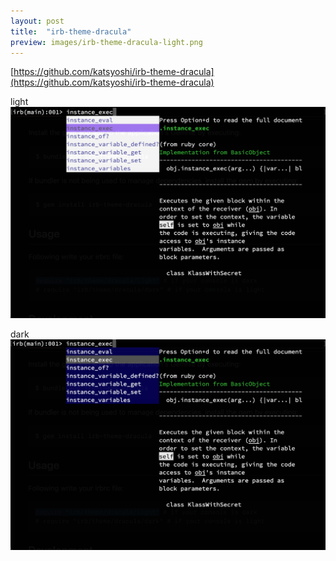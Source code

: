 ```yaml
---
layout: post
title:  "irb-theme-dracula"
preview: images/irb-theme-dracula-light.png
---
```



[https://github.com/katsyoshi/irb-theme-dracula](https://github.com/katsyoshi/irb-theme-dracula)

light
![image](/images/irb-theme-dracula-light.png)

dark
![image](/images/irb-theme-dracula-dark.png)
